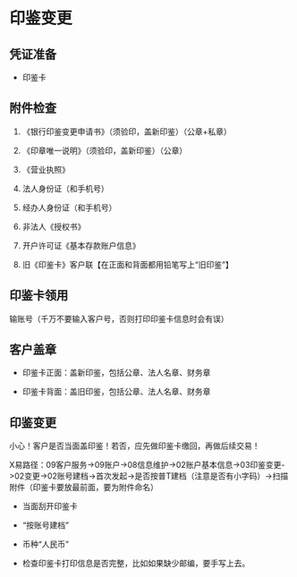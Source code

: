 # 印鉴变更

## 凭证准备

- 印鉴卡

## 附件检查

1. 《银行印鉴变更申请书》（须验印，盖新印鉴）（公章+私章）

2. 《印章唯一说明》（须验印，盖新印鉴）（公章）

3. 《营业执照》

4. 法人身份证（和手机号）

5. 经办人身份证（和手机号）

6. 非法人《授权书》

7. 开户许可证《基本存款账户信息》

8. 旧《印鉴卡》客户联【在正面和背面都用铅笔写上“旧印鉴”】

## 印鉴卡领用

输账号（千万不要输入客户号，否则打印印鉴卡信息时会有误）

## 客户盖章

- 印鉴卡正面：盖新印鉴，包括公章、法人名章、财务章

- 印鉴卡背面：盖旧印鉴，包括公章、法人名章、财务章

## 印鉴变更

小心！客户是否当面盖印鉴！若否，应先做印鉴卡缴回，再做后续交易！

X易路径：09客户服务->09账户->08信息维护->02账户基本信息->03印鉴变更->02变更->02账号建档->首次发起->是否按普T建档（注意是否有小字码）->扫描附件（印鉴卡要放最前面，要为附件命名）

- 当面刮开印鉴卡

- “按账号建档”

- 币种“人民币”

- 检查印鉴卡打印信息是否完整，比如如果缺少邮编，要手写上去。

